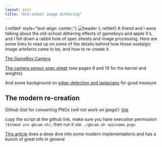 ```yaml
---
layout: post
title: "Old-school image dithering"
---
```


{:refdef: style="text-align: center;"}
![header](/assets/2020-08-22-Dithering/header.png)
{: refdef}
A friend and I were talking about the old-school dithering effects of gameboys and apple II's, and I fell down a rabbit hole of spec sheets and image processing. 
Here are some links to read up on some of the details behind how those nostalgic image artefacts came to be, and how to re-create it.

[The GameBoy Camera](http://web.csulb.edu/~wmartinz/rssc/content/MS_77.html)

[The camera sensor spec sheet](https://people.ece.cornell.edu/land/courses/ece4760/FinalProjects/f2012/qs44_twc55/qs44_twc55/datasheets/MITSUB_image_sensor.pdf) (see pages 9 and 14 for the kernel and weights)

And some background on [edge-detection and laplacians](https://html.alldatasheet.com/html-pdf/146598/MITSUBISHI/M64282FP/6064/10/M64282FP.html) for good measure

## The modern re-creation 

Github Gist for converting PNGs (will not work on jpegs!): [link](https://gist.github.com/s3krit/39725ba2f4ca9e6a09d01ea6863516c7)

copy the script at the github link, make sure you have execution permission `($chmod u+x gbcam.sh)`, then run it via: `./gbcam.sh <picname.png>`


[This article](https://surma.dev/things/ditherpunk/) does a deep dive into some modern implementations and has a bunch of great info in general
